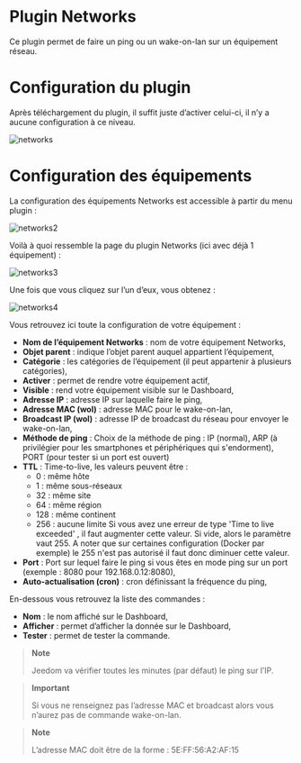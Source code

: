 # Plugin Networks

Ce plugin permet de faire un ping ou un wake-on-lan sur un équipement réseau.

# Configuration du plugin

Après téléchargement du plugin, il suffit juste d’activer celui-ci, il n’y a aucune configuration à ce niveau.

![networks](./images/networks.PNG)

# Configuration des équipements

La configuration des équipements Networks est accessible à partir du menu plugin :

![networks2](./images/networks2.PNG)

Voilà à quoi ressemble la page du plugin Networks (ici avec déjà 1 équipement) :

![networks3](./images/networks3.PNG)

Une fois que vous cliquez sur l’un d’eux, vous obtenez :

![networks4](./images/networks4.PNG)

Vous retrouvez ici toute la configuration de votre équipement :

-   **Nom de l’équipement Networks** : nom de votre équipement Networks,
-   **Objet parent** : indique l’objet parent auquel appartient l’équipement,
-   **Catégorie** : les catégories de l’équipement (il peut appartenir à plusieurs catégories),
-   **Activer** : permet de rendre votre équipement actif,
-   **Visible** : rend votre équipement visible sur le Dashboard,
-   **Adresse IP** : adresse IP sur laquelle faire le ping,
-   **Adresse MAC (wol)** : adresse MAC pour le wake-on-lan,
-   **Broadcast IP (wol)** : adresse IP de broadcast du réseau pour     envoyer le wake-on-lan,
-   **Méthode de ping** : Choix de la méthode de ping : IP (normal), ARP (à privilégier pour les smartphones et périphériques qui s'endorment), PORT (pour tester si un port est ouvert)
-   **TTL** : Time-to-live, les valeurs peuvent être :
    - 0 : même hôte
    - 1 : même sous-réseaux
    - 32 : même site
    - 64 : même région
    - 128 : même continent
    - 256 : aucune limite
    Si vous avez une erreur de type 'Time to live exceeded' , il faut augmenter cette valeur. Si vide, alors le paramètre vaut 255. A noter que sur certaines configuration (Docker par exemple) le 255 n'est pas autorisé il faut donc diminuer cette valeur.
-   **Port** : Port sur lequel faire le ping si vous êtes en mode ping sur un port (exemple : 8080 pour 192.168.0.12:8080),
-   **Auto-actualisation (cron)** : cron définissant la fréquence du ping,

En-dessous vous retrouvez la liste des commandes :

-   **Nom** : le nom affiché sur le Dashboard,
-   **Afficher** : permet d’afficher la donnée sur le Dashboard,
-   **Tester** : permet de tester la commande.

> **Note**
>
> Jeedom va vérifier toutes les minutes (par défaut) le ping sur l’IP.

> **Important**
>
> Si vous ne renseignez pas l’adresse MAC et broadcast alors vous n’aurez pas de commande wake-on-lan.

> **Note**
>
> L’adresse MAC doit être de la forme : 5E:FF:56:A2:AF:15
